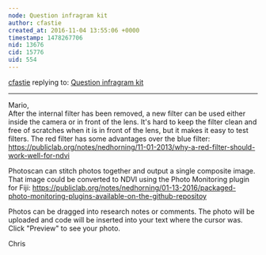 ```yaml
---
node: Question infragram kit
author: cfastie
created_at: 2016-11-04 13:55:06 +0000
timestamp: 1478267706
nid: 13676
cid: 15776
uid: 554
---
```




[cfastie](../profile/cfastie) replying to: [Question infragram kit](../notes/marfisistemidroni/11-03-2016/question-infragram-kit)

----
Mario,  
After the internal filter has been removed, a new filter can be used either inside the camera or in front of the lens. It's hard to keep the filter clean and free of scratches when it is in front of the lens, but it makes it easy to test filters. The red filter has some advantages over the blue filter: https://publiclab.org/notes/nedhorning/11-01-2013/why-a-red-filter-should-work-well-for-ndvi

Photoscan can stitch photos together and output a single composite image. That image could be converted to NDVI using the Photo Monitoring plugin for Fiji: https://publiclab.org/notes/nedhorning/01-13-2016/packaged-photo-monitoring-plugins-available-on-the-github-repositoy

Photos can be dragged into research notes or comments. The photo will be uploaded and code will be inserted into your text where the cursor was. Click "Preview" to see your photo.

Chris